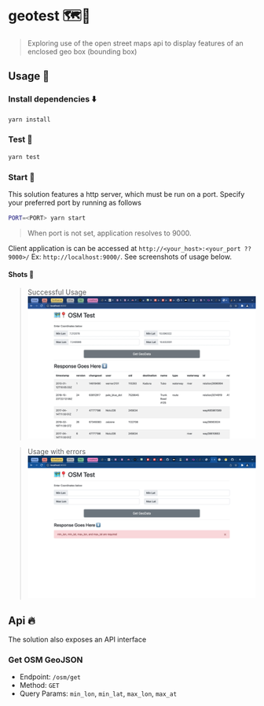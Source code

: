 # geotest 🗺📍
> Exploring use of the open street maps api to display features
> of an enclosed geo box (bounding box)

## Usage 🍷
### Install dependencies ⬇️
```bash
yarn install
```

### Test 🧪
```bash
yarn test
```

### Start 🚀
This solution features a http server, which must be run on a port.
Specify your preferred port by running as follows
```bash
PORT=<PORT> yarn start
```
> When port is not set, application resolves to 9000.

Client application is can be accessed at `http://<your_host>:<your_port ?? 9000>/`
Ex: `http://localhost:9000/`. See screenshots of usage below.

#### Shots 📸
> Successful Usage
![success](.shots/success.png)

> Usage with errors
![success](.shots/error.png)

## Api 🔥
The solution also exposes an API interface

### Get OSM GeoJSON
- Endpoint: `/osm/get`
- Method: `GET`
- Query Params: `min_lon`, `min_lat`, `max_lon`, `max_at`
